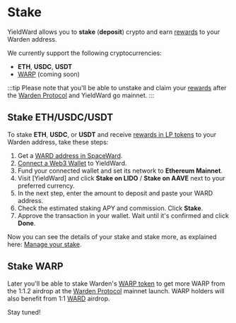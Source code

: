 ﻿---
sidebar_position: 3
---

# Stake

YieldWard allows you to **stake** (**deposit**) crypto and earn [rewards](rewards) to your Warden address.

We currently support the following cryptocurrencies:

-   **ETH**, **USDC**, **USDT**
-   [WARP](https://docs.wardenprotocol.org/tokens/warp-token/warp) (coming soon)

:::tip 
Please note that you'll be able to unstake and claim your [rewards](rewards) after the [Warden Protocol](https://wardenprotocol.org) and YieldWard go mainnet. 
:::

## Stake ETH/USDC/USDT

To stake **ETH**, **USDC**, or **USDT** and receive [rewards in LP tokens](rewards) to your Warden address, take these steps:

1. Get a [WARD address in SpaceWard](https://help.wardenprotocol.org/spaceward/connect-your-wallet).
2. [Connect a Web3 Wallet](connect-your-wallet) to YieldWard.
3. Fund your connected wallet and set its network to **Ethereum Mainnet**.
4. Visit [YieldWard] and click **Stake on LIDO** / **Stake on AAVE** next to your preferred currency.
5. In the next step, enter the amount to deposit and paste your WARD address.
6. Check the estimated staking APY and commission. Click **Stake**.
7. Approve the transaction in your wallet. Wait until it's confirmed and click **Done**.

Now you can see the details of your stake and stake more, as explained here: [Manage your stake](manage-your-stake).


## Stake WARP

Later you'll be able to stake Warden's [WARP token](https://docs.wardenprotocol.org/tokens/warp-token/warp) to get more WARP from the 1:1.2 airdrop at the [Warden Protocol](https://wardenprotocol.org) mainnet launch. WARP holders will also benefit from 1:1 [WARD](https://docs.wardenprotocol.org/tokens/ward-token/ward) airdrop.

Stay tuned!